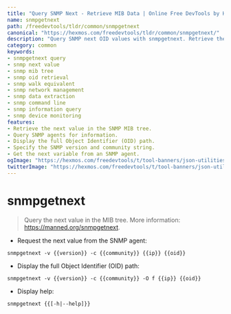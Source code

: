 ```yaml
---
title: "Query SNMP Next - Retrieve MIB Data | Online Free DevTools by Hexmos"
name: snmpgetnext
path: /freedevtools/tldr/common/snmpgetnext
canonical: "https://hexmos.com/freedevtools/tldr/common/snmpgetnext/"
description: "Query SNMP next OID values with snmpgetnext. Retrieve the subsequent entry in the MIB tree and display complete OID paths. Free online tool, no registration required."
category: common
keywords:
- snmpgetnext query
- snmp next value
- snmp mib tree
- snmp oid retrieval
- snmp walk equivalent
- snmp network management
- snmp data extraction
- snmp command line
- snmp information query
- snmp device monitoring
features:
- Retrieve the next value in the SNMP MIB tree.
- Query SNMP agents for information.
- Display the full Object Identifier (OID) path.
- Specify the SNMP version and community string.
- Get the next variable from an SNMP agent.
ogImage: "https://hexmos.com/freedevtools/t/tool-banners/json-utilities-banner.png"
twitterImage: "https://hexmos.com/freedevtools/t/tool-banners/json-utilities-banner.png"
---
```


# snmpgetnext

> Query the next value in the MIB tree.
> More information: <https://manned.org/snmpgetnext>.

- Request the next value from the SNMP agent:

`snmpgetnext -v {{version}} -c {{community}} {{ip}} {{oid}}`

- Display the full Object Identifier (OID) path:

`snmpgetnext -v {{version}} -c {{community}} -O f {{ip}} {{oid}}`

- Display help:

`snmpgetnext {{[-h|--help]}}`
